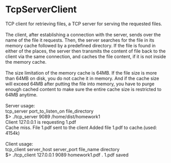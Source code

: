 # TcpServerClient
 TCP client for retrieving files, a TCP server for serving the requested files.
<br><br>
The client, after establishing a connection with the server, sends over the name of the file it requests. Then, the server searches for the file in its memory cache followed by a predefined directory. If the file is found in either of the places, the server then transmits the content of file back to the client via the same connection, and caches the file content, if it is not inside the memory cache.
<br><br>
The size limitation of the memory cache is 64MB. If the file size is more than 64MB on disk, you do not cache it in memory. And if the cache size will exceed 64MB after putting the file into memory, you have to purge enough cached content to make sure the entire cache size is restricted to 64MB anytime.
<br><br>
Server usage:<br>
tcp_server port_to_listen_on file_directory<br>
$> ./tcp_server 9089 /home/dist/homework1<br>
Client 127.0.0.1 is requesting 1.pdf<br>
Cache miss. File 1.pdf sent to the client
Added file 1.pdf to cache.(used: 4154k)
<br><br>
Client usage:<br>
tcp_client server_host server_port file_name directory<br>
$> ./tcp_client 127.0.0.1 9089 homework1.pdf .
1.pdf saved
<br><br>
## 
